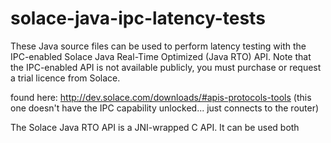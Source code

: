 # solace-java-ipc-latency-tests

These Java source files can be used to perform latency testing with the IPC-enabled Solace Java Real-Time Optimized (Java RTO) API.  Note that the IPC-enabled API is not available publicly, you must purchase or request a trial licence from Solace.


 found here: http://dev.solace.com/downloads/#apis-protocols-tools  (this one doesn't have the IPC capability unlocked... just connects to the router)

 
The Solace Java RTO API is a JNI-wrapped C API.  It can be used both 



